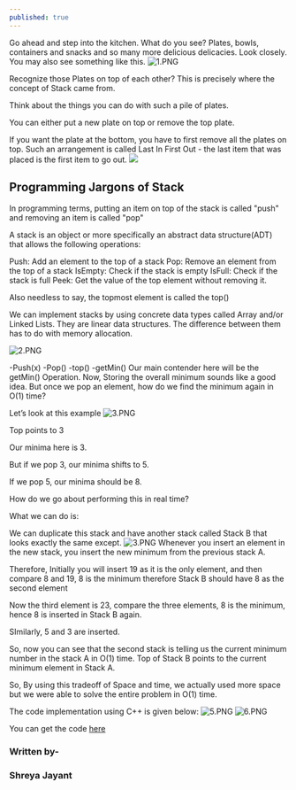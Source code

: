 ```yaml
---
published: true
---
```

Go ahead and step into the kitchen. 
What do you see? 
Plates, bowls, containers and snacks and so many more delicious delicacies. 
Look closely.
You may also see something like this.
![1.PNG]({{site.baseurl}}/_posts/1.PNG)

Recognize those Plates on top of each other? 
This is precisely where the concept of Stack came from. 

Think about the things you can do with such a pile of plates.

You can either put a new plate on top or remove the top plate.

If you want the plate at the bottom, you have to first remove all the plates on top.
Such an arrangement is called Last In First Out - the last item that was placed is the first item to go out.
![]({{site.baseurl}}/https://github.com/acmwjuit/blog/blob/gh-pages/img/1.PNG)
## Programming Jargons of Stack
In programming terms, putting an item on top of the stack is called "push" and removing an item is called "pop"

A stack is an object or more specifically an abstract data structure(ADT) that allows the following operations:

Push: Add an element to the top of a stack
Pop: Remove an element from the top of a stack
IsEmpty: Check if the stack is empty
IsFull: Check if the stack is full
Peek: Get the value of the top element without removing it.

Also needless to say, the topmost element is called the top()

We can implement stacks by using concrete data types called Array  and/or Linked Lists. They are linear data structures. The difference between them has to do with memory allocation.

![2.PNG]({{site.baseurl}}/_posts/2.PNG)


-Push(x)
-Pop()
-top()
-getMin()
Our main contender here will be the getMin() Operation.
Now, Storing the overall minimum sounds like a good idea. But once we pop an element, how do we find the minimum again in O(1) time?

Let’s look at this example
![3.PNG]({{site.baseurl}}/_posts/3.PNG)

Top points to 3

Our minima here is 3.

But if we pop 3, our minima shifts to 5.

If we pop 5, our minima should be 8.

How do we go about performing this in real time?

What we can do is:


We can duplicate this stack and have another stack called Stack B that looks exactly the same except.
![3.PNG]({{site.baseurl}}/_posts/3.PNG)
Whenever you insert an element in the new stack, you insert the new minimum from the previous stack A.

Therefore, Initially you will insert 19 as it is the only element, and then compare 8 and 19,
8 is the minimum therefore Stack B should have 8 as the second element

Now the third element is 23, compare the three elements, 8 is the minimum, hence 8 is inserted in Stack B again. 

SImilarly, 5 and 3 are inserted. 

So, now you can see that the second stack is telling us the current minimum number in the stack A in O(1) time.
Top of Stack B points to the current minimum element in Stack A.

So, By using this tradeoff of Space and time, we actually used more space but we were able to solve the entire problem in O(1) time.

The code implementation using C++ is given below:
![5.PNG]({{site.baseurl}}/_posts/5.PNG)
![6.PNG]({{site.baseurl}}/_posts/6.PNG)

You can get the code <a href="https://github.com/Shreya869/get_min-Stack-in-O-1-/tree/master
" target="_top">here</a>

### Written by-
### Shreya Jayant
